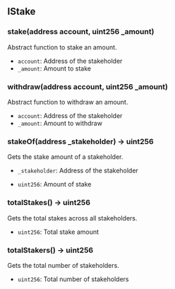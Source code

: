## IStake

### stake(address account, uint256 \_amount)

Abstract function to stake an amount.

- `account`: Address of the stakeholder
- `_amount`: Amount to stake

### withdraw(address account, uint256 \_amount)

Abstract function to withdraw an amount.

- `account`: Address of the stakeholder
- `_amount`: Amount to withdraw

### stakeOf(address \_stakeholder) -> uint256

Gets the stake amount of a stakeholder.

- `_stakeholder`: Address of the stakeholder

- `uint256`: Amount of stake

### totalStakes() -> uint256

Gets the total stakes across all stakeholders.

- `uint256`: Total stake amount

### totalStakers() -> uint256

Gets the total number of stakeholders.

- `uint256`: Total number of stakeholders